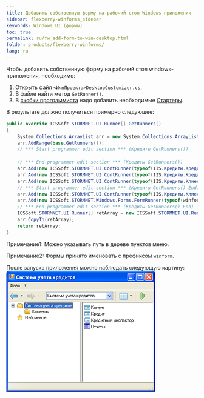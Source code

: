 ```yaml
---
title: Добавить собственную форму на рабочий стол Windows-приложения
sidebar: flexberry-winforms_sidebar
keywords: Windows UI (формы)
toc: true
permalink: ru/fw_add-form-to-win-desktop.html
folder: products/flexberry-winforms/
lang: ru
---
```

Чтобы добавить собственную форму на рабочий стол windows-приложения, необходимо:
1. Открыть файл `<ИмяПроекта>DesktopCustomizer.cs`.
2. В файле найти метод `GetRunner()`.
3. В [скобки программиста](fo_programmer-brackets.html) надо добавить необходимые [Стартеры](fw_app-desktop.html#стартеры).

В результате должно получиться примерно следующее:

```csharp
public override ICSSoft.STORMNET.UI.Runner[] GetRunners()
{
    System.Collections.ArrayList arr = new System.Collections.ArrayList();
    arr.AddRange(base.GetRunners());
    // *** Start programmer edit section *** (Кредиты GetRunners())

    // *** End programmer edit section *** (Кредиты GetRunners())
    arr.Add(new ICSSoft.STORMNET.UI.ContRunner(typeof(IIS.Кредиты.КредитныйИнспекторL), "Система учета кредитов", "Кредитный инспектор", ""));
    arr.Add(new ICSSoft.STORMNET.UI.ContRunner(typeof(IIS.Кредиты.КредитL), "Система учета кредитов", "Кредит", ""));
    arr.Add(new ICSSoft.STORMNET.UI.ContRunner(typeof(IIS.Кредиты.КлиентL), "Система учета кредитов", "Клиент", ""));
    // *** Start programmer edit section *** (Кредиты GetRunners() End)
    arr.Add(new ICSSoft.STORMNET.UI.ContRunner(typeof(IIS.Кредиты.КлиентL), "Система учета кредитов\\Клиенты", "Клиенты", ""));
    arr.Add(new ICSSoft.STORMNET.Windows.Forms.FormRunner(typeof(winformОтчеты), "Система учета кредитов", "Отчеты", ""));
    // *** End programmer edit section *** (Кредиты GetRunners() End)
    ICSSoft.STORMNET.UI.Runner[] retArray = new ICSSoft.STORMNET.UI.Runner[arr.Count];
    arr.CopyTo(retArray);
    return retArray;
}
```

Примечание1: Можно указывать путь в дереве пунктов меню.

Примечание2: Формы принято именовать c префиксом `winform`.

После запуска приложения можно наблюдать следующую картину:
![](/images/pages/products/flexberry-winforms/desktop/win-desktop-plus.png)
